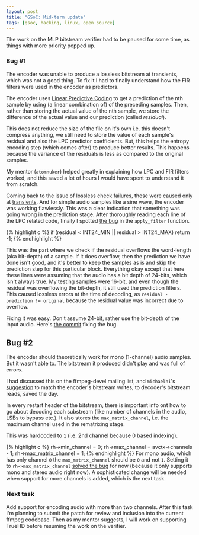 ```yaml
--- 
layout: post
title: "GSoC: Mid-term update"
tags: [gsoc, hacking, linux, open source] 
--- 
```


The work on the MLP bitstream verifier had to be paused for some time, as things with more priority popped up.

### Bug #1

The encoder was unable to produce a lossless bitstream at transients, which was not a good thing. To fix it I had to finally understand how the FIR filters were used in the encoder as predictors.

The encoder uses [Linear Predictive Coding](https://en.wikipedia.org/wiki/Linear_predictive_coding) to get a prediction of the nth sample by using (a linear combination of) of the preceding samples. Then, rather than storing the actual value of the nth sample, we store the difference of the actual value and our prediction (called _residual_).

This does not reduce the size of the file on it's own i.e. this doesn't compress anything, we still need to store the value of each sample's residual and also the LPC predictor coefficients. But, this helps the entropy encoding step (which comes after) to produce better results. This happens because the variance of the residuals is less as compared to the original samples.

My mentor (`atomnuker`) helped greatly in explaining how LPC and FIR filters worked, and this saved a lot of hours I would have spent to understand it from scratch.

Coming back to the issue of lossless check failures, these were caused only at [transients](https://en.wikipedia.org/wiki/Transient_%28acoustics%29). And for simple audio samples like a sine wave, the encoder was working flawlessly. This was a clear indication that something was going wrong in the prediction stage. After thoroughly reading each line of the LPC related code, finally I spotted [the bug](https://github.com/jailuthra/FFmpeg/blob/2e2ff686e9b0bf1560456a698dce907f736d149b/libavcodec/mlpenc.c#L1922) in the `apply_filter` function.

{% highlight c %}
if (residual < INT24_MIN || residual > INT24_MAX)
    return -1;
{% endhighlight %}

This was the part where we check if the residual overflows the word-length (aka bit-depth) of a sample. If it does overflow, then the prediction we have done isn't good, and it's better to keep the samples as is and skip the prediction step for this particular block. Everything okay except that here these lines were assuming that the audio has a bit depth of 24-bits, which isn't always true. My testing samples were 16-bit, and even though the residual was overflowing the bit-depth, it still used the prediction filters. This caused lossless errors at the time of decoding, as `residual - prediction != original` because the residual value was incorrect due to overflow.

Fixing it was easy. Don't assume 24-bit, rather use the bit-depth of the input audio. Here's [the commit](https://github.com/jailuthra/FFmpeg/commit/8d00e456b5) fixing the bug.

## Bug #2

The encoder should theoretically work for mono (1-channel) audio samples. But it wasn't able to. The bitstream it produced didn't play and was full of errors.

I had discussed this on the ffmpeg-devel mailing list, and `michaelni`'s [suggestion](http://thread.gmane.org/gmane.comp.video.ffmpeg.devel/212782/focus=213111) to match the encoder's bitstream writes, to decoder's bitstream reads, saved the day.

In every restart header of the bitstream, there is important info ont how to go about decoding each substream (like number of channels in the audio, LSBs to bypass etc.). It also stores the `max_matrix_channel`, i.e. the maximum channel used in the rematrixing stage.

This was hardcoded to `1` (i.e. 2nd channel because 0 based indexing).

{% highlight c %}
rh->min_channel        = 0;
rh->max_channel        = avctx->channels - 1;
rh->max_matrix_channel = 1;
{% endhighlight %}
For mono audio, which has only channel `0` the `max_matrix_channel` should be `0` and not `1`. Setting it to `rh->max_matrix_channel` [solved the bug](https://github.com/jailuthra/FFmpeg/commit/94a4afc7cd) for now (because it only supports mono and stereo audio right now). A sophisticated change will be needed when support for more channels is added, which is the next task.

### Next task

Add support for encoding audio with more than two channels. After this task I'm planning to submit the patch for review and inclusion into the current ffmpeg codebase. Then as my mentor suggests, I will work on supporting TrueHD before resuming the work on the verifier.
